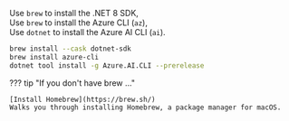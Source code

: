 Use `brew` to install the .NET 8 SDK,  
Use `brew` to install the Azure CLI (`az`),   
Use `dotnet` to install the Azure AI CLI (`ai`).  

``` bash
brew install --cask dotnet-sdk
brew install azure-cli
dotnet tool install -g Azure.AI.CLI --prerelease
```

??? tip "If you don't have brew ..."

    [Install Homebrew](https://brew.sh/)  
    Walks you through installing Homebrew, a package manager for macOS.
